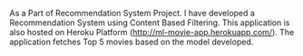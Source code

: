 As a Part of Recommendation System Project. I have developed a Recommendation System using Content Based Filtering.
This application is also hosted on Heroku Platform (http://ml-movie-app.herokuapp.com/).
The application fetches Top 5 movies based on the model developed.
